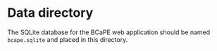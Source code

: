 Data directory
==============

The SQLite database for the BCaPE web application should be named `bcape.sqlite` and placed in this directory.


